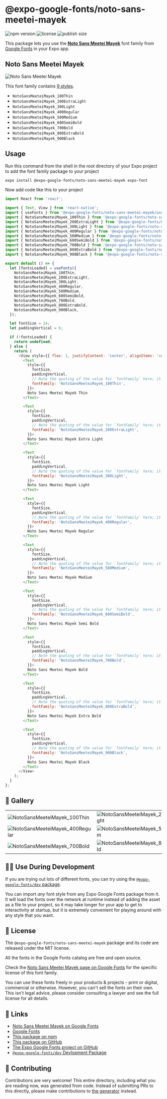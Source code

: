 # @expo-google-fonts/noto-sans-meetei-mayek

![npm version](https://flat.badgen.net/npm/v/@expo-google-fonts/noto-sans-meetei-mayek)
![license](https://flat.badgen.net/github/license/expo/google-fonts)
![publish size](https://flat.badgen.net/packagephobia/install/@expo-google-fonts/noto-sans-meetei-mayek)

This package lets you use the [**Noto Sans Meetei Mayek**](https://fonts.google.com/specimen/Noto+Sans+Meetei+Mayek) font family from [Google Fonts](https://fonts.google.com/) in your Expo app.

## Noto Sans Meetei Mayek

![Noto Sans Meetei Mayek](./font-family.png)

This font family contains [9 styles](#-gallery).

- `NotoSansMeeteiMayek_100Thin`
- `NotoSansMeeteiMayek_200ExtraLight`
- `NotoSansMeeteiMayek_300Light`
- `NotoSansMeeteiMayek_400Regular`
- `NotoSansMeeteiMayek_500Medium`
- `NotoSansMeeteiMayek_600SemiBold`
- `NotoSansMeeteiMayek_700Bold`
- `NotoSansMeeteiMayek_800ExtraBold`
- `NotoSansMeeteiMayek_900Black`

## Usage

Run this command from the shell in the root directory of your Expo project to add the font family package to your project
```sh
expo install @expo-google-fonts/noto-sans-meetei-mayek expo-font
```

Now add code like this to your project
```js
import React from 'react';

import { Text, View } from 'react-native';
import { useFonts } from '@expo-google-fonts/noto-sans-meetei-mayek/useFonts';
import { NotoSansMeeteiMayek_100Thin } from '@expo-google-fonts/noto-sans-meetei-mayek/100Thin';
import { NotoSansMeeteiMayek_200ExtraLight } from '@expo-google-fonts/noto-sans-meetei-mayek/200ExtraLight';
import { NotoSansMeeteiMayek_300Light } from '@expo-google-fonts/noto-sans-meetei-mayek/300Light';
import { NotoSansMeeteiMayek_400Regular } from '@expo-google-fonts/noto-sans-meetei-mayek/400Regular';
import { NotoSansMeeteiMayek_500Medium } from '@expo-google-fonts/noto-sans-meetei-mayek/500Medium';
import { NotoSansMeeteiMayek_600SemiBold } from '@expo-google-fonts/noto-sans-meetei-mayek/600SemiBold';
import { NotoSansMeeteiMayek_700Bold } from '@expo-google-fonts/noto-sans-meetei-mayek/700Bold';
import { NotoSansMeeteiMayek_800ExtraBold } from '@expo-google-fonts/noto-sans-meetei-mayek/800ExtraBold';
import { NotoSansMeeteiMayek_900Black } from '@expo-google-fonts/noto-sans-meetei-mayek/900Black';

export default () => {
  let [fontsLoaded] = useFonts({
    NotoSansMeeteiMayek_100Thin,
    NotoSansMeeteiMayek_200ExtraLight,
    NotoSansMeeteiMayek_300Light,
    NotoSansMeeteiMayek_400Regular,
    NotoSansMeeteiMayek_500Medium,
    NotoSansMeeteiMayek_600SemiBold,
    NotoSansMeeteiMayek_700Bold,
    NotoSansMeeteiMayek_800ExtraBold,
    NotoSansMeeteiMayek_900Black,
  });

  let fontSize = 24;
  let paddingVertical = 6;

  if (!fontsLoaded) {
    return undefined;
  } else {
    return (
      <View style={{ flex: 1, justifyContent: 'center', alignItems: 'center' }}>
        <Text
          style={{
            fontSize,
            paddingVertical,
            // Note the quoting of the value for `fontFamily` here; it expects a string!
            fontFamily: 'NotoSansMeeteiMayek_100Thin',
          }}>
          Noto Sans Meetei Mayek Thin
        </Text>

        <Text
          style={{
            fontSize,
            paddingVertical,
            // Note the quoting of the value for `fontFamily` here; it expects a string!
            fontFamily: 'NotoSansMeeteiMayek_200ExtraLight',
          }}>
          Noto Sans Meetei Mayek Extra Light
        </Text>

        <Text
          style={{
            fontSize,
            paddingVertical,
            // Note the quoting of the value for `fontFamily` here; it expects a string!
            fontFamily: 'NotoSansMeeteiMayek_300Light',
          }}>
          Noto Sans Meetei Mayek Light
        </Text>

        <Text
          style={{
            fontSize,
            paddingVertical,
            // Note the quoting of the value for `fontFamily` here; it expects a string!
            fontFamily: 'NotoSansMeeteiMayek_400Regular',
          }}>
          Noto Sans Meetei Mayek Regular
        </Text>

        <Text
          style={{
            fontSize,
            paddingVertical,
            // Note the quoting of the value for `fontFamily` here; it expects a string!
            fontFamily: 'NotoSansMeeteiMayek_500Medium',
          }}>
          Noto Sans Meetei Mayek Medium
        </Text>

        <Text
          style={{
            fontSize,
            paddingVertical,
            // Note the quoting of the value for `fontFamily` here; it expects a string!
            fontFamily: 'NotoSansMeeteiMayek_600SemiBold',
          }}>
          Noto Sans Meetei Mayek Semi Bold
        </Text>

        <Text
          style={{
            fontSize,
            paddingVertical,
            // Note the quoting of the value for `fontFamily` here; it expects a string!
            fontFamily: 'NotoSansMeeteiMayek_700Bold',
          }}>
          Noto Sans Meetei Mayek Bold
        </Text>

        <Text
          style={{
            fontSize,
            paddingVertical,
            // Note the quoting of the value for `fontFamily` here; it expects a string!
            fontFamily: 'NotoSansMeeteiMayek_800ExtraBold',
          }}>
          Noto Sans Meetei Mayek Extra Bold
        </Text>

        <Text
          style={{
            fontSize,
            paddingVertical,
            // Note the quoting of the value for `fontFamily` here; it expects a string!
            fontFamily: 'NotoSansMeeteiMayek_900Black',
          }}>
          Noto Sans Meetei Mayek Black
        </Text>
      </View>
    );
  }
};

```

## 🔡 Gallery


||||
|-|-|-|
|![NotoSansMeeteiMayek_100Thin](.//100Thin/NotoSansMeeteiMayek_100Thin.ttf.png)|![NotoSansMeeteiMayek_200ExtraLight](.//200ExtraLight/NotoSansMeeteiMayek_200ExtraLight.ttf.png)|![NotoSansMeeteiMayek_300Light](.//300Light/NotoSansMeeteiMayek_300Light.ttf.png)||
|![NotoSansMeeteiMayek_400Regular](.//400Regular/NotoSansMeeteiMayek_400Regular.ttf.png)|![NotoSansMeeteiMayek_500Medium](.//500Medium/NotoSansMeeteiMayek_500Medium.ttf.png)|![NotoSansMeeteiMayek_600SemiBold](.//600SemiBold/NotoSansMeeteiMayek_600SemiBold.ttf.png)||
|![NotoSansMeeteiMayek_700Bold](.//700Bold/NotoSansMeeteiMayek_700Bold.ttf.png)|![NotoSansMeeteiMayek_800ExtraBold](.//800ExtraBold/NotoSansMeeteiMayek_800ExtraBold.ttf.png)|![NotoSansMeeteiMayek_900Black](.//900Black/NotoSansMeeteiMayek_900Black.ttf.png)||


## 👩‍💻 Use During Development

If you are trying out lots of different fonts, you can try using the [`@expo-google-fonts/dev` package](https://github.com/freeboub/google-fonts/tree/master/font-packages/dev#readme).

You can import *any* font style from any Expo Google Fonts package from it. It will load the fonts
over the network at runtime instead of adding the asset as a file to your project, so it may take longer
for your app to get to interactivity at startup, but it is extremely convenient
for playing around with any style that you want.

## 📖 License

The `@expo-google-fonts/noto-sans-meetei-mayek` package and its code are released under the MIT license.

All the fonts in the Google Fonts catalog are free and open source.

Check the [Noto Sans Meetei Mayek page on Google Fonts](https://fonts.google.com/specimen/Noto+Sans+Meetei+Mayek) for the specific license of this font family.

You can use these fonts freely in your products & projects - print or digital, commercial or otherwise. However, you can't sell the fonts on their own. This isn't legal advice, please consider consulting a lawyer and see the full license for all details.

## 🔗 Links

- [Noto Sans Meetei Mayek on Google Fonts](https://fonts.google.com/specimen/Noto+Sans+Meetei+Mayek)
- [Google Fonts](https://fonts.google.com/)
- [This package on npm](https://www.npmjs.com/package/@expo-google-fonts/noto-sans-meetei-mayek)
- [This package on GitHub](https://github.com/freeboub/google-fonts/tree/master/font-packages/noto-sans-meetei-mayek)
- [The Expo Google Fonts project on GitHub](https://github.com/freeboub/google-fonts)
- [`@expo-google-fonts/dev` Devlopment Package](https://github.com/freeboub/google-fonts/tree/master/font-packages/dev)

## 🤝 Contributing

Contributions are very welcome! This entire directory, including what you are reading now, was generated from code. Instead of submitting PRs to this directly, please make contributions to [the generator](https://github.com/freeboub/google-fonts/tree/master/packages/generator) instead.
